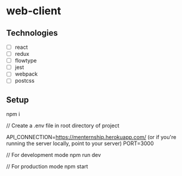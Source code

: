 # web-client

## Technologies
- [ ] react
- [ ] redux
- [ ] flowtype
- [ ] jest
- [ ] webpack
- [ ] postcss

## Setup

npm i

// Create a .env file in root directory of project

API_CONNECTION=https://menternship.herokuapp.com/ (or if you're running the server locally, point to your server)
PORT=3000

// For development mode
npm run dev

// For production mode 
npm start
